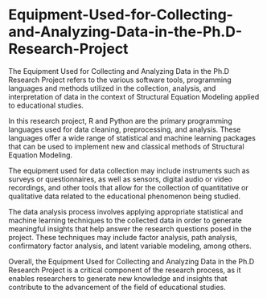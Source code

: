 # Equipment-Used-for-Collecting-and-Analyzing-Data-in-the-Ph.D-Research-Project
The Equipment Used for Collecting and Analyzing Data in the Ph.D Research Project refers to the various software tools, programming languages and methods utilized in the collection, analysis, and interpretation of data in the context of Structural Equation Modeling applied to educational studies.

In this research project, R and Python are the primary programming languages used for data cleaning, preprocessing, and analysis. These languages offer a wide range of statistical and machine learning packages that can be used to implement new and classical methods of Structural Equation Modeling.

The equipment used for data collection may include instruments such as surveys or questionnaires, as well as sensors, digital audio or video recordings, and other tools that allow for the collection of quantitative or qualitative data related to the educational phenomenon being studied.

The data analysis process involves applying appropriate statistical and machine learning techniques to the collected data in order to generate meaningful insights that help answer the research questions posed in the project. These techniques may include factor analysis, path analysis, confirmatory factor analysis, and latent variable modeling, among others.

Overall, the Equipment Used for Collecting and Analyzing Data in the Ph.D Research Project is a critical component of the research process, as it enables researchers to generate new knowledge and insights that contribute to the advancement of the field of educational studies.
